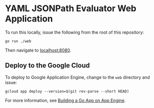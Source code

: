 # YAML JSONPath Evaluator Web Application

To run this locally, issue the following from the root of this repository:
```
go run ./web
```

Then navigate to [localhost:8080](http://localhost:8080).

## Deploy to the Google Cloud

To deploy to Google Application Engine, change to the `web` directory and issue:
```
gcloud app deploy --version=$(git rev-parse --short HEAD)
```

For more information, see [Building a Go App on App Engine](https://cloud.google.com/appengine/docs/standard/go/building-app).